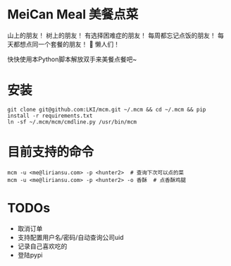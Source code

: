 # **M**ei**C**an **M**eal 美餐点菜

山上的朋友！
树上的朋友！
有选择困难症的朋友！
每周都忘记点饭的朋友！
每天都想点同一个套餐的朋友！
:ghost: 懒人们！

快快使用本Python脚本解放双手来美餐点餐吧~


# 安装

```
git clone git@github.com:LKI/mcm.git ~/.mcm && cd ~/.mcm && pip install -r requirements.txt
ln -sf ~/.mcm/mcm/cmdline.py /usr/bin/mcm
```


# 目前支持的命令

```
mcm -u <me@liriansu.com> -p <hunter2>  # 查询下次可以点的菜
mcm -u <me@liriansu.com> -p <hunter2> -o 香酥  # 点香酥鸡腿
```


# TODOs

* 取消订单
* 支持配置用户名/密码/自动查询公司uid
* 记录自己喜欢吃的
* 登陆pypi


